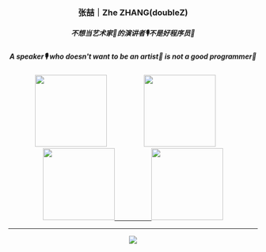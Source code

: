 <!--
**doubleZ0108/doubleZ0108** is a ✨ _special_ ✨ repository because its `README.md` (this file) appears on your GitHub profile.

Here are some ideas to get you started:

- 🔭 I’m currently working on ...
- 🌱 I’m currently learning ...
- 👯 I’m looking to collaborate on ...
- 🤔 I’m looking for help with ...
- 💬 Ask me about ...
- 📫 How to reach me: ...
- 😄 Pronouns: ...
- ⚡ Fun fact: ...
-->

<p align="center">
  <h3 align="center">张喆｜Zhe ZHANG(doubleZ)</h3>
  <h5 align="center">不想当艺术家🎨的演讲者🎙不是好程序员🐒</h5>
  <h5 align="center">A speaker🎙 who doesn't want to be an artist🎨 is not a good programmer🐒</h5>
</p>

<p align="center">
&nbsp;&nbsp;&nbsp; &nbsp;&nbsp;&nbsp;&nbsp;&nbsp;
  <img src="https://doublez-site-bed.oss-cn-shanghai.aliyuncs.com/img/20210426211535.jpg" height="145px" width="145px"/>
&nbsp;&nbsp;&nbsp; &nbsp;&nbsp;&nbsp; &nbsp;&nbsp;&nbsp; &nbsp;&nbsp;&nbsp; &nbsp;
  <a href="https://www.doublez.site"><img src="https://doublez-site-bed.oss-cn-shanghai.aliyuncs.com/img/20201220175456.png" height="145px" width="145px"/></a>
&nbsp;&nbsp;&nbsp; &nbsp;&nbsp;&nbsp; &nbsp;&nbsp;&nbsp; &nbsp;&nbsp;&nbsp; &nbsp;
  <a href="https://github.com/doubleZ0108"><img src="https://doublez-site-bed.oss-cn-shanghai.aliyuncs.com/img/20201220175516.png" height="145px" width="145px"/>
&nbsp;&nbsp;&nbsp; &nbsp;&nbsp;&nbsp; &nbsp;&nbsp;&nbsp; &nbsp;&nbsp;&nbsp; &nbsp;
  <img src="https://doublez-site-bed.oss-cn-shanghai.aliyuncs.com/img/20201220175649.png" height="145px" width="145px"/>
</p>

<hr />

<p align = "center">
  <img src="https://github-readme-stats.vercel.app/api?username=doubleZ0108&show_icons=true"/>
</p>



